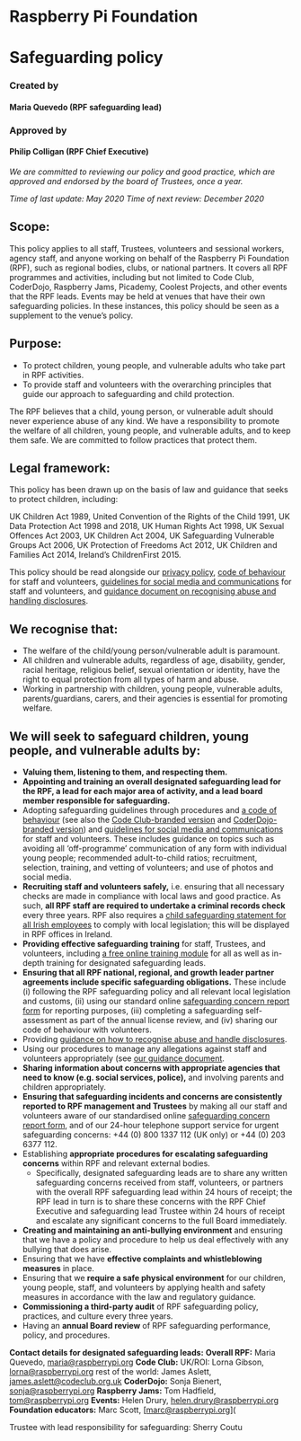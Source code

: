 # Raspberry Pi Foundation
# Safeguarding policy
### Created by 
#### Maria Quevedo (RPF safeguarding lead)
### Approved by
#### Philip Colligan (RPF Chief Executive)

*We are committed to reviewing our policy and good practice, which are approved and endorsed by the board of Trustees, once a year.*

*Time of last update: May 2020*
*Time of next review: December 2020*

## Scope:

This policy applies to all staff, Trustees, volunteers and sessional workers, agency staff, and anyone working on behalf of the Raspberry Pi Foundation (RPF), such as regional bodies, clubs, or national partners. It covers all RPF programmes and activities, including but not limited to Code Club, CoderDojo, Raspberry Jams, Picademy, Coolest Projects, and other events that the RPF leads. Events may be held at venues that have their own safeguarding policies. In these instances, this policy should be seen as a supplement to the venue’s policy.

## Purpose:

- To protect children, young people, and vulnerable adults who take part in RPF activities.
- To provide staff and volunteers with the overarching principles that guide our approach to safeguarding and child protection.

The RPF believes that a child, young person, or vulnerable adult should never experience abuse of any kind. We have a responsibility to promote the welfare of all children, young people, and vulnerable adults, and to keep them safe. We are committed to follow practices that protect them.

## Legal framework:

This policy has been drawn up on the basis of law and guidance that seeks to protect children, including:

UK Children Act 1989, United Convention of the Rights of the Child 1991, UK Data Protection Act 1998 and 2018, UK Human Rights Act 1998, UK Sexual Offences Act 2003, UK Children Act 2004, UK Safeguarding Vulnerable Groups Act 2006, UK Protection of Freedoms Act 2012, UK Children and Families Act 2014, Ireland’s ChildrenFirst 2015.

This policy should be read alongside our [privacy policy](https://www.raspberrypi.org/privacy), [code of behaviour](https://www.raspberrypi.org/app/uploads/2018/12/Raspberry_Pi_Foundation-safeguarding-code_of_behaviour.pdf) for staff and volunteers, [guidelines for social media and communications](https://www.raspberrypi.org/app/uploads/2018/12/Raspberry_Pi_Foundation-safeguarding-social_media_and_communication_guidelines.pdf) for staff and volunteers, and [guidance document on recognising abuse and handling disclosures](https://www.raspberrypi.org/app/uploads/2019/01/Rasperry-Pi-Foundation-safeguarding-guidance.pdf).

## We recognise that:
- The welfare of the child/young person/vulnerable adult is paramount.
- All children and vulnerable adults, regardless of age, disability, gender, racial heritage, religious belief, sexual orientation or identity, have the right to equal protection from all types of harm and abuse.
- Working in partnership with children, young people, vulnerable adults, parents/guardians, carers, and their agencies is essential for promoting welfare.

## We will seek to safeguard children, young people, and vulnerable adults by:
- **Valuing them, listening to them, and respecting them.**
- **Appointing and training an overall designated safeguarding lead for the RPF,  a lead for each major area of activity, and a lead board member responsible for safeguarding.**
- Adopting safeguarding guidelines through procedures and [a code of behaviour](https://www.raspberrypi.org/app/uploads/2018/12/Raspberry_Pi_Foundation-safeguarding-code_of_behaviour.pdf) (see also the [Code Club-branded version](https://s3-eu-west-1.amazonaws.com/downloads.codeclub.org.uk/CodeClubSafeguardingBehaviourGuide.pdf) and [CoderDojo-branded version](https://help.coderdojo.com/hc/en-us/articles/115004165663-Code-of-Behaviour-volunteers)) and [guidelines for social media and communications](https://www.raspberrypi.org/app/uploads/2018/12/Raspberry_Pi_Foundation-safeguarding-social_media_and_communication_guidelines.pdf) for staff and volunteers. These includes guidance on topics such as avoiding all ‘off-programme’ communication of any form with individual young people; recommended adult-to-child ratios; recruitment, selection, training, and vetting of volunteers; and use of photos and social media.
- **Recruiting staff and volunteers safely,** i.e. ensuring that all necessary checks are made in compliance with local laws and good practice. As such, **all RPF staff are required to undertake a criminal records check** every three years. RPF also requires a [child safeguarding statement for all Irish employees](https://urldefense.proofpoint.com/v2/url?u=https-3A__www.tusla.ie_children-2Dfirst_organisations_what-2Dis-2Da-2Dchild-2Dsafeguarding-2Dstatement_&d=DwMFaQ&c=DpyQ_ftY536pf7wCBQXXU58xADDRY77THQzJu1OmzOo&r=f2N0aLGNSAmNHeTS3LR4VAlgz1yYjN6iEeDhYR2xUqg&m=jk1UJH5mjTOqPPxznCUbsx9FyTUyqUlT69ll2K2jLPI&s=SgPYyhciIm5jdiMT7uD5IOF1X7-dC_37Q_IXNYtRGwg&e=) to comply with local legislation; this will be displayed in RPF offices in Ireland.
- **Providing effective safeguarding training** for staff, Trustees, and volunteers, including [a free online training module](https://raspberrypifoundation.learnupon.com/users/sign_in?next=%2Fdashboard) for all as well as in-depth training for designated safeguarding leads.
- **Ensuring that all RPF national, regional, and growth leader partner agreements include specific safeguarding obligations.** These include (i) following the RPF safeguarding policy and all relevant local legislation and customs, (ii) using our standard online [safeguarding concern report form](https://forms.raspberrypi.org/safeguarding/) for reporting purposes, (iii) completing a safeguarding self-assessment as part of the annual license review, and (iv) sharing our code of behaviour with volunteers.
- Providing [guidance on how to recognise abuse and handle disclosures](https://www.raspberrypi.org/app/uploads/2019/01/Rasperry-Pi-Foundation-safeguarding-guidance.pdf).
- Using our procedures to manage any allegations against staff and volunteers appropriately (see [our guidance document](https://www.raspberrypi.org/app/uploads/2019/01/Rasperry-Pi-Foundation-safeguarding-guidance.pdf).
- **Sharing information about concerns with appropriate agencies that need to know (e.g. social services, police),** and involving parents and children appropriately.
- **Ensuring that safeguarding incidents and concerns are consistently reported to RPF management and Trustees** by making all our staff and volunteers aware of our standardised online [safeguarding concern report form](https://forms.raspberrypi.org/safeguarding/), and of our 24-hour telephone support service for urgent safeguarding concerns: +44 (0) 800 1337 112 (UK only) or +44 (0) 203 6377 112.
-  Establishing **appropriate procedures for escalating safeguarding concerns** within RPF and relevant external bodies.
   -  Specifically, designated safeguarding leads are to share any written safeguarding concerns received from staff, volunteers, or partners with the overall RPF safeguarding lead within 24 hours of receipt; the RPF lead in turn is to share these concerns with the RPF Chief Executive and safeguarding lead Trustee within 24 hours of receipt and escalate any significant concerns to the full Board immediately.
- **Creating and maintaining an anti-bullying environment** and ensuring that we have a policy and procedure to help us deal effectively with any bullying that does arise.
- Ensuring that we have **effective complaints and whistleblowing measures** in place.
- Ensuring that we **require a safe physical environment** for our children, young people, staff, and volunteers by applying health and safety measures in accordance with the law and regulatory guidance.
- **Commissioning a third-party audit** of RPF safeguarding policy, practices, and culture every three years.
- Having  an **annual Board review** of RPF safeguarding performance, policy, and procedures.

**Contact details for designated safeguarding leads:** 
**Overall RPF:** Maria Quevedo, maria@raspberrypi.org
**Code Club:**  UK/ROI: Lorna Gibson, lorna@raspberrypi.org 
rest of the world: James Aslett, james.aslett@codeclub.org.uk
**CoderDojo:** Sonja Bienert, sonja@raspberrypi.org
**Raspberry Jams:** Tom Hadfield, tom@raspberrypi.org
**Events:** Helen Drury, helen.drury@raspberrypi.org
**Foundation educators:** Marc Scott, [marc@raspberrypi.org](

Trustee with lead responsibility for safeguarding: Sherry Coutu
